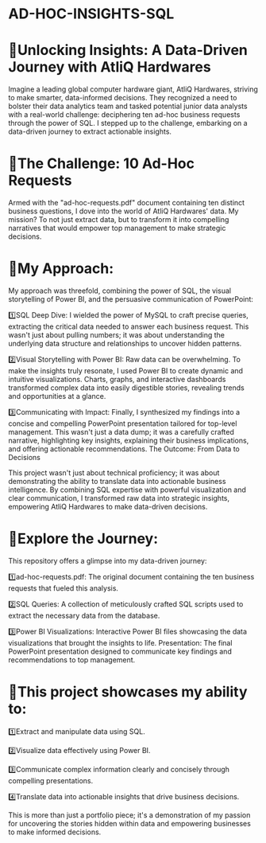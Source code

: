 # AD-HOC-INSIGHTS-SQL

# 🎯Unlocking Insights: A Data-Driven Journey with AtliQ Hardwares

Imagine a leading global computer hardware giant, AtliQ Hardwares, striving to make smarter, data-informed decisions. They recognized a need to bolster their data analytics team and tasked potential junior data analysts with a real-world challenge: deciphering ten ad-hoc business requests through the power of SQL. I stepped up to the challenge, embarking on a data-driven journey to extract actionable insights.

# 🎯The Challenge: 10 Ad-Hoc Requests

Armed with the "ad-hoc-requests.pdf" document containing ten distinct business questions, I dove into the world of AtliQ Hardwares' data. My mission? To not just extract data, but to transform it into compelling narratives that would empower top management to make strategic decisions.

# 🎯My Approach:

My approach was threefold, combining the power of SQL, the visual storytelling of Power BI, and the persuasive communication of PowerPoint:

1️⃣SQL Deep Dive: I wielded the power of MySQL to craft precise queries, extracting the critical data needed to answer each business request. This wasn't just about pulling numbers; it was about understanding the underlying data structure and relationships to uncover hidden patterns.

2️⃣Visual Storytelling with Power BI: Raw data can be overwhelming. To make the insights truly resonate, I used Power BI to create dynamic and intuitive visualizations. Charts, graphs, and interactive dashboards transformed complex data into easily digestible stories, revealing trends and opportunities at a glance.

3️⃣Communicating with Impact: Finally, I synthesized my findings into a concise and compelling PowerPoint presentation tailored for top-level management. This wasn't just a data dump; it was a carefully crafted narrative, highlighting key insights, explaining their business implications, and offering actionable recommendations.
The Outcome: From Data to Decisions

This project wasn't just about technical proficiency; it was about demonstrating the ability to translate data into actionable business intelligence. By combining SQL expertise with powerful visualization and clear communication, I transformed raw data into strategic insights, empowering AtliQ Hardwares to make data-driven decisions.

# 🎯Explore the Journey:

This repository offers a glimpse into my data-driven journey:

1️⃣ad-hoc-requests.pdf: The original document containing the ten business requests that fueled this analysis.

2️⃣SQL Queries: A collection of meticulously crafted SQL scripts used to extract the necessary data from the database.

3️⃣Power BI Visualizations: Interactive Power BI files showcasing the data visualizations that brought the insights to life.
Presentation: The final PowerPoint presentation designed to communicate key findings and recommendations to top management.

# 🎯This project showcases my ability to:

1️⃣Extract and manipulate data using SQL.

2️⃣Visualize data effectively using Power BI.

3️⃣Communicate complex information clearly and concisely through compelling presentations.

4️⃣Translate data into actionable insights that drive business decisions.


This is more than just a portfolio piece; it's a demonstration of my passion for uncovering the stories hidden within data and empowering businesses to make informed decisions.
